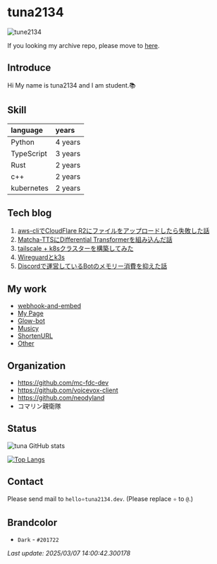 # tuna2134
![tune2134](https://komarev.com/ghpvc/?username=tuna2134)

If you looking my archive repo, please move to [here](https://github.com/tuna2134-archive).

## Introduce
Hi My name is tuna2134 and I am student.📚

## Skill
| language   | years   |
| :--------- | :------ |
| Python     | 4 years |
| TypeScript | 3 years |
| Rust       | 2 years |
| c++        | 2 years |
| kubernetes | 2 years |

## Tech blog

1. [aws-cliでCloudFlare R2にファイルをアップロードしたら失敗した話](https://zenn.dev/neody/articles/6f2b6e41dd1914)
2. [Matcha-TTSにDifferential Transformerを組み込んだ話](https://zenn.dev/dms_sub/articles/3655a007d28618)
3. [tailscale + k8sクラスターを構築してみた](https://zenn.dev/neody/articles/ac2c821ec8811a)
4. [Wireguardとk3s](https://zenn.dev/neody/articles/66f0e4dacdde9e)
5. [Discordで運営しているBotのメモリー消費を抑えた話](https://zenn.dev/neody/articles/ff0cb93748471e)

## My work
- [webhook-and-embed](https://tuna2134.dev/webhook-and-embed/)
- [My Page](https://tuna2134.jp/)
- [Glow-bot](https://glow-bot.com)
- [Musicy](https://musicy.neody.land)
- [ShortenURL](https://shor.f5.si/e83249)
- [Other](https://works.tuna2134.jp/code)

## Organization
- https://github.com/mc-fdc-dev
- https://github.com/voicevox-client
- https://github.com/neodyland
- コマリン親衛隊

## Status
![tuna GitHub stats](https://github-readme-stats.vercel.app/api?username=tuna2134&show_icons=true&theme=radical)

[![Top Langs](https://github-readme-stats.vercel.app/api/top-langs/?username=tuna2134&layout=compact)](https://github.com/anuraghazra/github-readme-stats)

## Contact
Please send mail to `hello⭐️tuna2134.dev`. (Please replace `⭐️` to `@`.)

## Brandcolor
- `Dark` - `#201722`

*Last update: 2025/03/07 14:00:42.300178*